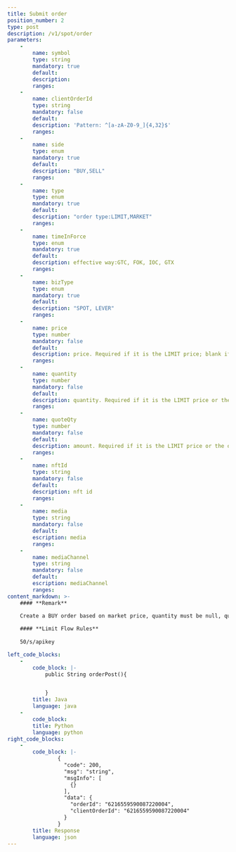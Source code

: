 ```yaml
---
title: Submit order
position_number: 2
type: post
description: /v1/spot/order
parameters:
    -
        name: symbol
        type: string
        mandatory: true
        default:
        description: 
        ranges:
    -
        name: clientOrderId
        type: string
        mandatory: false
        default:
        description: 'Pattern: ^[a-zA-Z0-9_]{4,32}$'
        ranges:
    -
        name: side
        type: enum
        mandatory: true
        default:
        description: "BUY,SELL"
        ranges:
    -
        name: type
        type: enum
        mandatory: true
        default:
        description: "order type:LIMIT,MARKET"
        ranges:
    -
        name: timeInForce
        type: enum
        mandatory: true
        default:
        description: effective way:GTC, FOK, IOC, GTX
        ranges:
    -
        name: bizType
        type: enum
        mandatory: true
        default:
        description: "SPOT, LEVER"
        ranges:
    -
        name: price
        type: number
        mandatory: false
        default:
        description: price. Required if it is the LIMIT price; blank if it is the MARKET price
        ranges:
    -
        name: quantity
        type: number
        mandatory: false
        default:
        description: quantity. Required if it is the LIMIT price or the order is placed at the market price by quantity
        ranges:
    -
        name: quoteQty
        type: number
        mandatory: false
        default:
        description: amount. Required if it is the LIMIT price or the order is the market price when placing an order by amount
        ranges:
    -
        name: nftId
        type: string
        mandatory: false
        default:
        description: nft id
        ranges:
    -
        name: media
        type: string
        mandatory: false
        default:
        escription: media
        ranges:
    -
        name: mediaChannel
        type: string
        mandatory: false
        default:
        escription: mediaChannel
        ranges:
content_markdown: >-
    #### **Remark**

    Create a BUY order based on market price, quantity must be null, quoteQty required; Create a SELL order based on market price, quoteQty must be null, quantity required.  
  
    #### **Limit Flow Rules**
    
    50/s/apikey

left_code_blocks:
    -
        code_block: |-
            public String orderPost(){


            }
        title: Java
        language: java
    -
        code_block:
        title: Python
        language: python
right_code_blocks:
    -
        code_block: |-
                {
                  "code": 200,
                  "msg": "string",
                  "msgInfo": [
                    {}
                  ],
                  "data": {
                    "orderId": "6216559590087220004",
                    "clientOrderId": "6216559590087220004"                 
                  }
                }
        title: Response
        language: json
---
```

